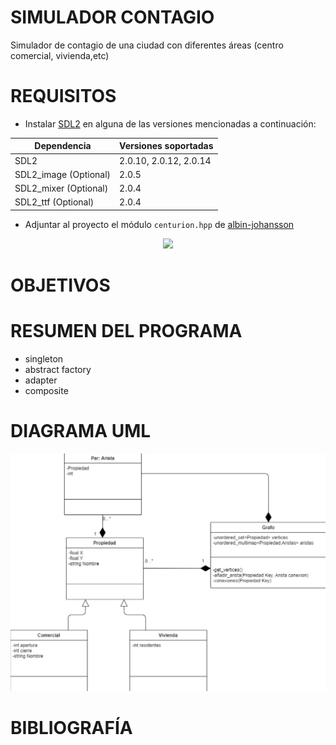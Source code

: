 # SIMULADOR CONTAGIO

Simulador de contagio de una ciudad con diferentes áreas (centro comercial, vivienda,etc)

# REQUISITOS
- Instalar [SDL2](https://www.libsdl.org/) en alguna de las versiones mencionadas a continuación:

| Dependencia  | Versiones soportadas |
|---|---|
| SDL2   | 2.0.10, 2.0.12, 2.0.14 |
| SDL2_image (Optional)  | 2.0.5 |
| SDL2_mixer (Optional)  | 2.0.4 |
| SDL2_ttf (Optional)  | 2.0.4 |

- Adjuntar al proyecto el módulo `centurion.hpp` de [albin-johansson](https://github.com/albin-johansson/centurion)

<p align="center">
         <img width="70%" src = "https://repository-images.githubusercontent.com/176574203/f80b9d00-9249-11ea-9abc-62d09ecfcd2c">
</p>

# OBJETIVOS

# RESUMEN DEL PROGRAMA

- singleton
- abstract factory
- adapter 
- composite

# DIAGRAMA UML


<p align="center">
         <img src = "img/UML.jpg">
</p>
         
         
# BIBLIOGRAFÍA

